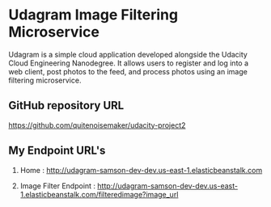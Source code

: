 # Udagram Image Filtering Microservice

Udagram is a simple cloud application developed alongside the Udacity Cloud Engineering Nanodegree. It allows users to register and log into a web client, post photos to the feed, and process photos using an image filtering microservice.

## GitHub repository URL

https://github.com/quitenoisemaker/udacity-project2

## My Endpoint URL's
1. Home : http://udagram-samson-dev-dev.us-east-1.elasticbeanstalk.com

2. Image Filter Endpoint :  http://udagram-samson-dev-dev.us-east-1.elasticbeanstalk.com/filteredimage?image_url

